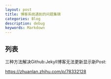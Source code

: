 ```yaml
---
layout: post
title: 博客系统遇到的问题集锦
categories: Blog
description: debug
keywords: Markdown
---
```


## 列表

三种方法解决Github:Jekyll博客无法更新显示新Post: 

https://zhuanlan.zhihu.com/p/78332128



